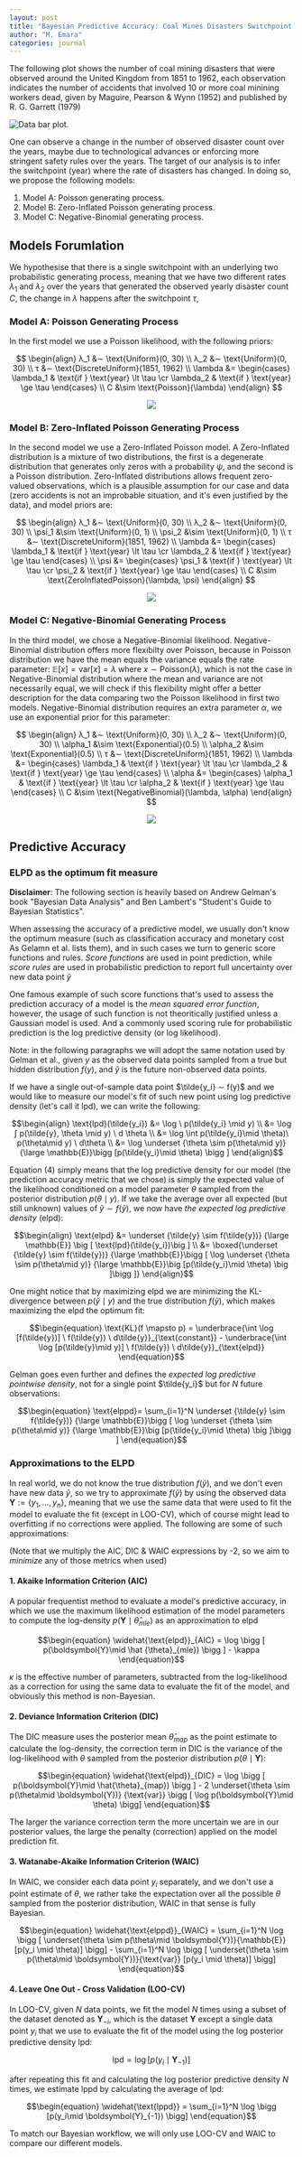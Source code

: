 ```yaml
---
layout: post
title: "Bayesian Predictive Accuracy: Coal Mines Disasters Switchpoint Inference Analysis"
author: "M. Emara"
categories: journal
---
```


The following plot shows the number of coal mining disasters that were observed around the United Kingdom from 1851 to 1962, each observation indicates the number of accidents that involved 10 or more coal minining workers dead, given by Maguire, Pearson & Wynn (1952) and published by R. G. Garrett (1979)

![Data bar plot](https://raw.githubusercontent.com/eigemx/eigemx.github.io/gh-pages/assets/img/bar_plot.png "Data bar plot").

One can observe a change in the number of observed disaster count over the years, maybe due to technological advances or enforcing more stringent safety rules over the years. The target of our analysis is to infer the switchpoint (year) where the rate of disasters has changed. In doing so, we propose the following models:

1. Model A: Poisson generating process.
2. Model B: Zero-Inflated Poisson generating process.
3. Model C: Negative-Binomial generating process.

## Models Forumlation
We hypothesise that there is a single switchpoint with an underlying two probabilistic generating process, meaning that we have two different rates $\lambda_1$ and $\lambda_2$ over the years that generated the observed yearly disaster count $C$, the change in $\lambda$ happens after the switchpoint $\tau$,
### Model A: Poisson Generating Process
In the first model we use a Poisson likelihood, with the following priors:

$$
\begin{align}
λ_1 &∼ \text{Uniform}(0, 30) \\
λ_2 &∼ \text{Uniform}(0, 30) \\
τ &∼ \text{DiscreteUniform}(1851, 1962) \\
\lambda &=  \begin{cases}
\lambda_1  & \text{if } \text{year} \lt \tau \cr
\lambda_2 & \text{if } \text{year} \ge \tau
\end{cases} \\
C &\sim \text{Poisson}(\lambda)
\end{align}
$$

<p align="center">
  <img src="https://raw.githubusercontent.com/eigemx/eigemx.github.io/gh-pages/assets/img/model_a_gm.png"/>
</p>

### Model B: Zero-Inflated Poisson Generating Process
In the second model we use a Zero-Inflated Poisson model. A Zero-Inflated distribution is a mixture of two distributions, the first is a degenerate distribution that generates only zeros with a probability $\psi$, and the second is a Poisson distribution. Zero-Inflated distributions allows frequent zero-valued observations, which is a plausible assumption for our case and data (zero accidents is not an improbable situation, and it's even justified by the data), and model priors are: 

$$
\begin{align}
λ_1 &∼ \text{Uniform}(0, 30) \\
λ_2 &∼ \text{Uniform}(0, 30) \\
\psi_1 &\sim \text{Uniform}(0, 1) \\
\psi_2 &\sim \text{Uniform}(0, 1) \\
τ &∼ \text{DiscreteUniform}(1851, 1962) \\
\lambda &=  \begin{cases}
\lambda_1  & \text{if } \text{year} \lt \tau \cr
\lambda_2 & \text{if } \text{year} \ge \tau
\end{cases} \\
\psi &=  \begin{cases}
\psi_1  & \text{if } \text{year} \lt \tau \cr
\psi_2 & \text{if } \text{year} \ge \tau
\end{cases} \\
C &\sim \text{ZeroInflatedPoisson}(\lambda, \psi)
\end{align}
$$

<p align="center">
  <img src="https://raw.githubusercontent.com/eigemx/eigemx.github.io/gh-pages/assets/img/model_b_gm.png"/>
</p>

### Model C: Negative-Binomial Generating Process
In the third model, we chose a Negative-Binomial likelihood. Negative-Binomial distribution offers more flexibilty over Poisson, because in Poisson distribution we have the mean equals the variance equals the rate parameter: $\mathbb{E}[x] = \text{var}[x] = \lambda$ where $x ∼ \text{Poisson}({\lambda})$, which is not the case in Negative-Binomial distribution where the mean and variance are not necessarily equal, we will check if this flexibility might offer a better description for the data comparing two the Poisson likelihood in first two models. Negative-Binomial distribution requires an extra parameter $\alpha$, we use an exponential prior for this parameter:

$$
\begin{align}
λ_1 &∼ \text{Uniform}(0, 30) \\
λ_2 &∼ \text{Uniform}(0, 30) \\
\alpha_1 &\sim \text{Exponential}(0.5) \\
\alpha_2 &\sim \text{Exponential}(0.5) \\
τ &∼ \text{DiscreteUniform}(1851, 1962) \\
\lambda &=  \begin{cases}
\lambda_1  & \text{if } \text{year} \lt \tau \cr
\lambda_2 & \text{if } \text{year} \ge \tau
\end{cases} \\
\alpha &=  \begin{cases}
\alpha_1  & \text{if } \text{year} \lt \tau \cr
\alpha_2 & \text{if } \text{year} \ge \tau
\end{cases} \\
C &\sim \text{NegativeBinomial}(\lambda, \alpha)
\end{align}
$$

<p align="center">
  <img src="https://raw.githubusercontent.com/eigemx/eigemx.github.io/gh-pages/assets/img/model_c.png"/>
</p>


## Predictive Accuracy
### ELPD as the optimum fit measure
**Disclaimer**: The following section is heavily based on Andrew Gelman's book "Bayesian Data Analysis" and Ben Lambert's "Student's Guide to Bayesian Statistics".

When assessing the accuracy of a predictive model, we usually don't know the optimum measure (such as classification accuracy and monetary cost As Gelamn et al. lists them), and in such cases we turn to generic score functions and rules. *Score functions* are used in point prediction, while *score rules* are used in probabilistic prediction to report full uncertainty over new data point $\tilde{y}$

One famous example of such score functions that's used to assess the prediction accuracy of a model is the *mean squared error function*, however, the usage of such function is not theoritically justified unless a Gaussian model is used. And a commonly used scoring rule for probabilistic prediction is the log predictive density (or log likelihood).

Note: in the following paragraphs we will adopt the same notation used by Gelman et al., given $y$ as the observed data points sampled from a true but hidden distribution $f(y)$, and $\tilde{y}$ is the future non-observed data points.

If we have a single out-of-sample data point $\tilde{y_i} ∼ f(y)$ and we would like to measure our model's fit of such new point using log predictive density (let's call it $\text{lpd}$), we can write the following:

$$\begin{align}
\text{lpd}(\tilde{y_i}) &= \log \ p(\tilde{y_i} \mid  y) \\
&= \log ∫ p(\tilde{y}, \theta \mid  y) \ d \theta \\
&= \log \int p(\tilde{y_i}\mid \theta)\ p(\theta\mid y) \ d\theta \\ 
&= \log \underset {\theta \sim p(\theta\mid y)} {\large \mathbb{E}}\bigg [p(\tilde{y_i}\mid \theta) \bigg ]
\end{align}$$

Equation (4) simply means that the log predictive density for our model (the prediction accuracy metric that we chose) is simply the expected value of the likelihood conditioned on a model parameter $\theta$ sampled from the posterior distribution $p(\theta \mid  y)$. If we take the average over all expected (but still unknown) values of $\tilde{y} \sim f(\tilde{y})$, we now have *the expected log predictive density* ($\text{elpd}$):

$$\begin{align}
\text{elpd} &= \underset {\tilde{y} \sim f(\tilde{y})} {\large \mathbb{E}} \big [ \text{lpd}(\tilde{y_i})\big ] \\
&= \boxed{\underset {\tilde{y} \sim f(\tilde{y})} {\large \mathbb{E}}\bigg [ \log \underset {\theta \sim p(\theta\mid y)} {\large \mathbb{E}}\big [p(\tilde{y_i}\mid \theta) \big ]\bigg ]}
\end{align}$$

One might notice that by maximizing $\text{elpd}$ we are minimizing the KL-divergence between $p(\tilde{y}\mid y)$ and the true distribution $f(\tilde{y})$, which makes maximizing the $\text{elpd}$ the optimum fit:

$$\begin{equation} 
\text{KL}(f \mapsto p) = \underbrace{\int  \log [f(\tilde{y})] \  f(\tilde{y}) \ d\tilde{y}}_{\text{constant}} - \underbrace{\int \log [p(\tilde{y}\mid y)] \ f(\tilde{y}) \ d\tilde{y}}_{\text{elpd}} 
\end{equation}$$

Gelman goes even further and defines the *expected log predictive pointwise density*, not for a single point $\tilde{y_i}$ but for $N$ future observations:

$$\begin{equation}
\text{elppd}= \sum_{i=1}^N \underset {\tilde{y} \sim f(\tilde{y})} {\large \mathbb{E}}\bigg [ \log \underset {\theta \sim p(\theta\mid y)} {\large \mathbb{E}}\big [p(\tilde{y_i}\mid \theta) \big ]\bigg ] 
\end{equation}$$


### Approximations to the ELPD
In real world, we do not know the true distribution $f(\tilde{y})$, and we don't even have new data $\tilde{y}$, so we try to approximate $f(\tilde{y})$ by using the observed data $\boldsymbol{Y} := \{ y_1, \dots, y_n\}$, meaning that we use the same data that were used to fit the model to evaluate the fit (except in LOO-CV), which of course might lead to overfitting if no corrections were applied. The following are some of such approximations:

(Note that we multiply the AIC, DIC & WAIC expressions by -2, so we aim to *minimize* any of those metrics when used)

#### 1. Akaike Information Criterion (AIC)
A popular frequentist method to evaluate a model's predictive accuracy, in which we use the maximum likelihood estimation of the model parameters to compute the log-density $p(\boldsymbol{Y}\mid \hat{\theta}_{mle})$ as an approximation to $\text{elpd}$

$$\begin{equation} 
\widehat{\text{elpd}}_{AIC} = \log \bigg [ p(\boldsymbol{Y}\mid \hat {\theta}_{mle}) \bigg ] - \kappa
\end{equation}$$

$\kappa$ is the effective number of parameters, subtracted from the log-likelihood as a correction for using the same data to evaluate the fit of the model, and obviously this method is non-Bayesian.


#### 2. Deviance Information Criterion (DIC)
The DIC measure uses the posterior mean $\hat{\theta}_{map}$ as the point estimate to calculate the log-density, the correction term in DIC is the variance of the log-likelihood with $\theta$ sampled from the posterior distribution $p(\theta \mid  \boldsymbol{Y})$:

$$\begin{equation} 
\widehat{\text{elpd}}_{DIC} = \log \bigg [ p(\boldsymbol{Y}\mid \hat{\theta}_{map}) \bigg ] - 2 \underset{\theta \sim p(\theta\mid \boldsymbol{Y})} {\text{var}} \bigg [ \log p(\boldsymbol{Y}\mid \theta) \bigg]
\end{equation}$$

The larger the variance correction term the more uncertain we are in our posterior values, the large the penalty (correction) applied on the model prediction fit.

#### 3. Watanabe-Akaike Information Criterion (WAIC)
In WAIC, we consider each data point $y_i$ separately, and we don't use a point estimate of $\theta$, we rather take the expectation over all the possible $\theta$ sampled from the posterior distribution, WAIC in that sense is fully Bayesian.

$$\begin{equation} 
\widehat{\text{elppd}}_{WAIC} = \sum_{i=1}^N \log \bigg [ \underset{\theta \sim p(\theta\mid \boldsymbol{Y})}{\mathbb{E}} [p(y_i \mid  \theta)] \bigg] - \sum_{i=1}^N \log \bigg [ \underset{\theta \sim p(\theta\mid \boldsymbol{Y})}{\text{var}} [p(y_i \mid  \theta)] \bigg] 
\end{equation}$$

#### 4. Leave One Out - Cross Validation (LOO-CV)
In LOO-CV, given $N$ data points, we fit the model $N$ times using a subset of the dataset denoted as $\boldsymbol{Y}_{-i}$, which is the dataset $\boldsymbol{Y}$ except a single data point $y_i$ that we use to evaluate the fit of the model using the log posterior predictive density $\text{lpd}$:

$$\begin{equation} 
\text{lpd} = \log \bigg [p(y_i \mid  \boldsymbol{Y}_{-1}) \bigg ] 
\end{equation}$$

after repeating this fit and calculating the log posterior predictive density $N$ times, we estimate $\text{lppd}$ by calculating the average of $\text{lpd}$:

$$\begin{equation} 
\widehat{\text{lppd}} = \sum_{i=1}^N \log \bigg [p(y_i\mid \boldsymbol{Y}_{-1}) \bigg] 
\end{equation}$$

To match our Bayesian workflow, we will only use LOO-CV and WAIC to compare our different models.